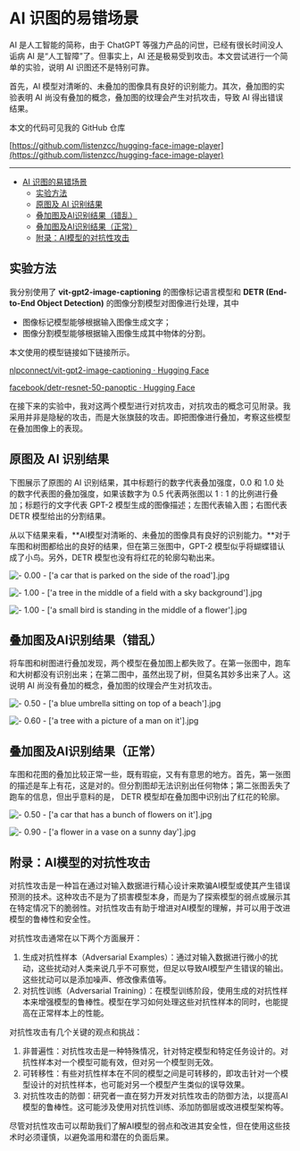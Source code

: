 # AI 识图的易错场景

AI 是人工智能的简称，由于 ChatGPT 等强力产品的问世，已经有很长时间没人诟病 AI 是“人工智障”了。但事实上，AI 还是极易受到攻击。本文尝试进行一个简单的实验，说明 AI 识图还不是特别可靠。

首先，AI 模型对清晰的、未叠加的图像具有良好的识别能力。其次，叠加图的实验表明 AI 尚没有叠加的概念，叠加图的纹理会产生对抗攻击，导致 AI 得出错误结果。

本文的代码可见我的 GitHub 仓库

[https://github.com/listenzcc/hugging-face-image-player](https://github.com/listenzcc/hugging-face-image-player)

---
- [AI 识图的易错场景](#ai-识图的易错场景)
  - [实验方法](#实验方法)
  - [原图及 AI 识别结果](#原图及-ai-识别结果)
  - [叠加图及AI识别结果（错乱）](#叠加图及ai识别结果错乱)
  - [叠加图及AI识别结果（正常）](#叠加图及ai识别结果正常)
  - [附录：AI模型的对抗性攻击](#附录ai模型的对抗性攻击)


## 实验方法

我分别使用了 **vit-gpt2-image-captioning** 的图像标记语言模型和 **DETR (End-to-End Object Detection)** 的图像分割模型对图像进行处理，其中

- 图像标记模型能够根据输入图像生成文字；
- 图像分割模型能够根据输入图像生成其中物体的分割。

本文使用的模型链接如下链接所示。

[nlpconnect/vit-gpt2-image-captioning · Hugging Face](https://huggingface.co/nlpconnect/vit-gpt2-image-captioning)

[facebook/detr-resnet-50-panoptic · Hugging Face](https://huggingface.co/facebook/detr-resnet-50-panoptic)

在接下来的实验中，我对这两个模型进行对抗攻击，对抗攻击的概念可见附录。我采用并非是隐秘的攻击，而是大张旗鼓的攻击。即把图像进行叠加，考察这些模型在叠加图像上的表现。

## 原图及 AI 识别结果

下图展示了原图的 AI 识别结果，其中标题行的数字代表叠加强度，$0.0$ 和 $1.0$ 处的数字代表图的叠加强度，如果该数字为  $0.5$ 代表两张图以 $1:1$ 的比例进行叠加；标题行的文字代表 GPT-2 模型生成的图像描述；左图代表输入图；右图代表 DETR 模型给出的分割结果。

从以下结果来看，**AI模型对清晰的、未叠加的图像具有良好的识别能力。**对于车图和树图都给出的良好的结果，但在第三张图中，GPT-2 模型似乎将蝴蝶错认成了小鸟。另外，DETR 模型也没有将红花的轮廓勾勒出来。

![- 0.00 - ['a car that is parked on the side of the road'].jpg](AI%20%E8%AF%86%E5%9B%BE%E7%9A%84%E6%98%93%E9%94%99%E5%9C%BA%E6%99%AF%20217b2bdeb194477687a73178629ec073/-_0.00_-_a_car_that_is_parked_on_the_side_of_the_road.jpg)

![- 1.00 - ['a tree in the middle of a field with a sky background'].jpg](AI%20%E8%AF%86%E5%9B%BE%E7%9A%84%E6%98%93%E9%94%99%E5%9C%BA%E6%99%AF%20217b2bdeb194477687a73178629ec073/-_1.00_-_a_tree_in_the_middle_of_a_field_with_a_sky_background.jpg)

![- 1.00 - ['a small bird is standing in the middle of a flower'].jpg](AI%20%E8%AF%86%E5%9B%BE%E7%9A%84%E6%98%93%E9%94%99%E5%9C%BA%E6%99%AF%20217b2bdeb194477687a73178629ec073/-_1.00_-_a_small_bird_is_standing_in_the_middle_of_a_flower.jpg)

## 叠加图及AI识别结果（错乱）

将车图和树图进行叠加发现，两个模型在叠加图上都失败了。在第一张图中，跑车和大树都没有识别出来；在第二图中，虽然出现了树，但莫名其妙多出来了人。这说明 AI 尚没有叠加的概念，叠加图的纹理会产生对抗攻击。

![- 0.50 - ['a blue umbrella sitting on top of a beach'].jpg](AI%20%E8%AF%86%E5%9B%BE%E7%9A%84%E6%98%93%E9%94%99%E5%9C%BA%E6%99%AF%20217b2bdeb194477687a73178629ec073/-_0.50_-_a_blue_umbrella_sitting_on_top_of_a_beach.jpg)

![- 0.60 - ['a tree with a picture of a man on it'].jpg](AI%20%E8%AF%86%E5%9B%BE%E7%9A%84%E6%98%93%E9%94%99%E5%9C%BA%E6%99%AF%20217b2bdeb194477687a73178629ec073/-_0.60_-_a_tree_with_a_picture_of_a_man_on_it.jpg)

## 叠加图及AI识别结果（正常）

车图和花图的叠加比较正常一些，既有瑕疵，又有有意思的地方。首先，第一张图的描述是车上有花，这是对的。但分割图却无法识别出任何物体；第二张图丢失了跑车的信息，但出乎意料的是， DETR 模型却在叠加图中识别出了红花的轮廓。

![- 0.50 - ['a car that has a bunch of flowers on it'].jpg](AI%20%E8%AF%86%E5%9B%BE%E7%9A%84%E6%98%93%E9%94%99%E5%9C%BA%E6%99%AF%20217b2bdeb194477687a73178629ec073/-_0.50_-_a_car_that_has_a_bunch_of_flowers_on_it.jpg)

![- 0.90 - ['a flower in a vase on a sunny day'].jpg](AI%20%E8%AF%86%E5%9B%BE%E7%9A%84%E6%98%93%E9%94%99%E5%9C%BA%E6%99%AF%20217b2bdeb194477687a73178629ec073/-_0.90_-_a_flower_in_a_vase_on_a_sunny_day.jpg)

## 附录：AI模型的对抗性攻击

对抗性攻击是一种旨在通过对输入数据进行精心设计来欺骗AI模型或使其产生错误预测的技术。这种攻击不是为了损害模型本身，而是为了探索模型的弱点或展示其在特定情况下的脆弱性。对抗性攻击有助于增进对AI模型的理解，并可以用于改进模型的鲁棒性和安全性。

对抗性攻击通常在以下两个方面展开：

1. 生成对抗性样本（Adversarial Examples）：通过对输入数据进行微小的扰动，这些扰动对人类来说几乎不可察觉，但足以导致AI模型产生错误的输出。这些扰动可以是添加噪声、修改像素值等。
2. 对抗性训练（Adversarial Training）：在模型训练阶段，使用生成的对抗性样本来增强模型的鲁棒性。模型在学习如何处理这些对抗性样本的同时，也能提高在正常样本上的性能。

对抗性攻击有几个关键的观点和挑战：

1. 非普遍性：对抗性攻击是一种特殊情况，针对特定模型和特定任务设计的。对抗性样本对一个模型可能有效，但对另一个模型则无效。
2. 可转移性：有些对抗性样本在不同的模型之间是可转移的，即攻击针对一个模型设计的对抗性样本，也可能对另一个模型产生类似的误导效果。
3. 对抗性攻击的防御：研究者一直在努力开发对抗性攻击的防御方法，以提高AI模型的鲁棒性。这可能涉及使用对抗性训练、添加防御层或改进模型架构等。

尽管对抗性攻击可以帮助我们了解AI模型的弱点和改进其安全性，但在使用这些技术时必须谨慎，以避免滥用和潜在的负面后果。